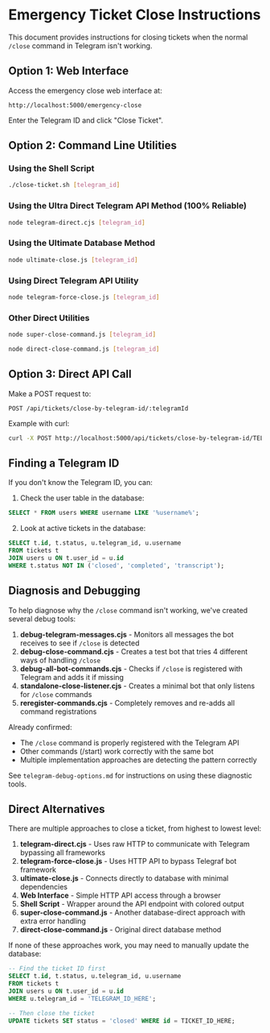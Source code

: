 # Emergency Ticket Close Instructions

This document provides instructions for closing tickets when the normal `/close` command in Telegram isn't working.

## Option 1: Web Interface

Access the emergency close web interface at: 
```
http://localhost:5000/emergency-close
```

Enter the Telegram ID and click "Close Ticket".

## Option 2: Command Line Utilities

### Using the Shell Script
```bash
./close-ticket.sh [telegram_id]
```

### Using the Ultra Direct Telegram API Method (100% Reliable)
```bash
node telegram-direct.cjs [telegram_id]
```

### Using the Ultimate Database Method
```bash
node ultimate-close.js [telegram_id]
```

### Using Direct Telegram API Utility
```bash
node telegram-force-close.js [telegram_id]
```

### Other Direct Utilities
```bash
node super-close-command.js [telegram_id]
```

```bash
node direct-close-command.js [telegram_id]
```

## Option 3: Direct API Call

Make a POST request to:
```
POST /api/tickets/close-by-telegram-id/:telegramId
```

Example with curl:
```bash
curl -X POST http://localhost:5000/api/tickets/close-by-telegram-id/TELEGRAM_ID_HERE
```

## Finding a Telegram ID

If you don't know the Telegram ID, you can:

1. Check the user table in the database:
```sql
SELECT * FROM users WHERE username LIKE '%username%';
```

2. Look at active tickets in the database:
```sql
SELECT t.id, t.status, u.telegram_id, u.username 
FROM tickets t 
JOIN users u ON t.user_id = u.id 
WHERE t.status NOT IN ('closed', 'completed', 'transcript');
```

## Diagnosis and Debugging

To help diagnose why the `/close` command isn't working, we've created several debug tools:

1. **debug-telegram-messages.cjs** - Monitors all messages the bot receives to see if `/close` is detected
2. **debug-close-command.cjs** - Creates a test bot that tries 4 different ways of handling `/close`
3. **debug-all-bot-commands.cjs** - Checks if `/close` is registered with Telegram and adds it if missing
4. **standalone-close-listener.cjs** - Creates a minimal bot that only listens for `/close` commands
5. **reregister-commands.cjs** - Completely removes and re-adds all command registrations

Already confirmed:
- The `/close` command is properly registered with the Telegram API
- Other commands (/start) work correctly with the same bot
- Multiple implementation approaches are detecting the pattern correctly

See `telegram-debug-options.md` for instructions on using these diagnostic tools.

## Direct Alternatives

There are multiple approaches to close a ticket, from highest to lowest level:

1. **telegram-direct.cjs** - Uses raw HTTP to communicate with Telegram bypassing all frameworks
2. **telegram-force-close.js** - Uses HTTP API to bypass Telegraf bot framework
3. **ultimate-close.js** - Connects directly to database with minimal dependencies
4. **Web Interface** - Simple HTTP API access through a browser
5. **Shell Script** - Wrapper around the API endpoint with colored output
6. **super-close-command.js** - Another database-direct approach with extra error handling
7. **direct-close-command.js** - Original direct database method

If none of these approaches work, you may need to manually update the database:

```sql
-- Find the ticket ID first
SELECT t.id, t.status, u.telegram_id, u.username 
FROM tickets t 
JOIN users u ON t.user_id = u.id 
WHERE u.telegram_id = 'TELEGRAM_ID_HERE';

-- Then close the ticket
UPDATE tickets SET status = 'closed' WHERE id = TICKET_ID_HERE;
```